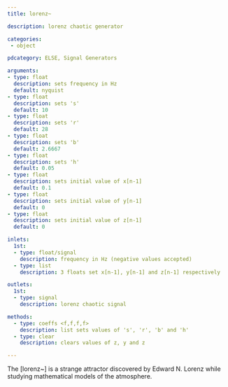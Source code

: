 ```yaml
---
title: lorenz~

description: lorenz chaotic generator

categories:
 - object

pdcategory: ELSE, Signal Generators

arguments:
- type: float
  description: sets frequency in Hz
  default: nyquist
- type: float
  description: sets 's'
  default: 10
- type: float
  description: sets 'r'
  default: 28
- type: float
  description: sets 'b'
  default: 2.6667
- type: float
  description: sets 'h'
  default: 0.05
- type: float
  description: sets initial value of x[n-1]
  default: 0.1
- type: float
  description: sets initial value of y[n-1]
  default: 0
- type: float
  description: sets initial value of z[n-1]
  default: 0

inlets:
  1st:
  - type: float/signal
    description: frequency in Hz (negative values accepted)
  - type: list
    description: 3 floats set x[n-1], y[n-1] and z[n-1] respectively

outlets:
  1st:
  - type: signal
    description: lorenz chaotic signal

methods:
  - type: coeffs <f,f,f,f>
    description: list sets values of 's', 'r', 'b' and 'h'
  - type: clear
    description: clears values of z, y and z

---
```


The [lorenz~] is a strange attractor discovered by Edward N. Lorenz while studying mathematical models of the atmosphere.

